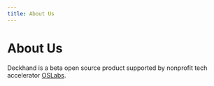 ```yaml
---
title: About Us
---
```


# About Us

Deckhand is a beta open source product supported by nonprofit tech accelerator [OSLabs](https://www.opensourcelabs.io/).
